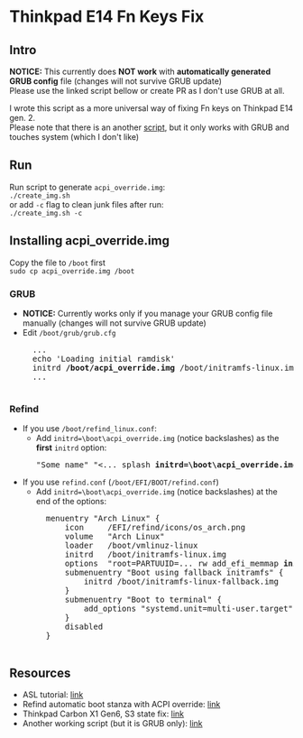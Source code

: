 # Thinkpad E14 Fn Keys Fix  
## Intro
**NOTICE:** This currently does **NOT work** with **automatically generated GRUB config** file (changes will not survive GRUB update)  
Please use the linked script bellow or create PR as I don't use GRUB at all.   

I wrote this script as a more universal way of fixing Fn keys on Thinkpad E14 gen. 2.  
Please note that there is an another [script](https://github.com/masksshow/Thinkpad-E14-15-AMD-Gen-2-FIX), but it only works with GRUB and touches system (which I don't like)

## Run  
Run script to generate ```acpi_override.img```:  
```./create_img.sh```  
or add ```-c``` flag to clean junk files after run:  
```./create_img.sh -c```  

## Installing acpi_override.img  
Copy the file to ```/boot``` first  
```sudo cp acpi_override.img /boot```
### GRUB
- **NOTICE:** Currently works only if you manage your GRUB config file manually (changes will not survive GRUB update)  
- Edit ```/boot/grub/grub.cfg```
    <pre>
    ...
    echo 'Loading initial ramdisk'
    initrd <b>/boot/acpi_override.img</b> /boot/initramfs-linux.img
    ...
    </pre>
###  Refind  
- If you use ```/boot/refind_linux.conf```:  
    - Add ```initrd=\boot\acpi_override.img``` (notice backslashes) as the **first** ```initrd``` option:  
        <pre>"Some name" "<... splash <b>initrd=\boot\acpi_override.img</b> initrd=\boot\initrd.img-%v-generic"</pre>
- If you use ```refind.conf``` (```/boot/EFI/BOOT/refind.conf```)   
    - Add ```initrd=\boot\acpi_override.img``` (notice backslashes) at the end of the options:  
        <pre>
        menuentry "Arch Linux" {
            icon     /EFI/refind/icons/os_arch.png
            volume   "Arch Linux"
            loader   /boot/vmlinuz-linux
            initrd   /boot/initramfs-linux.img
            options  "root=PARTUUID=... rw add_efi_memmap <b>initrd=\boot\acpi_override.img</b>"
            submenuentry "Boot using fallback initramfs" {
                initrd /boot/initramfs-linux-fallback.img
            }
            submenuentry "Boot to terminal" {
                add_options "systemd.unit=multi-user.target"
            }
            disabled
        }
        </pre>


## Resources
- ASL tutorial: [link](https://acpica.org/sites/acpica/files/asl_tutorial_v20190625.pdf)
- Refind automatic boot stanza with ACPI override: [link](https://askubuntu.com/a/1279476)
- Thinkpad Carbon X1 Gen6, S3 state fix: [link](https://delta-xi.net/blog/#056)
- Another working script (but it is GRUB only): [link](https://github.com/masksshow/Thinkpad-E14-15-AMD-Gen-2-FIX)
